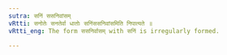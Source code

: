 ```yaml
---
sutra: सनिं ससनिवांसम्
vRtti: सनोतेः सनतेर्वा धातोः सनिंससनिवांसमिति निपात्यते ॥
vRtti_eng: The form ससनिर्वासम् with सनिं is irregularly formed.

---
```

